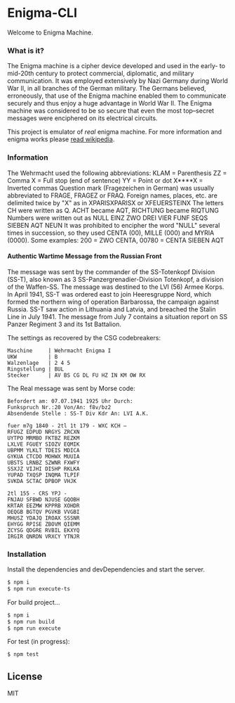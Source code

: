 # Enigma-CLI

Welcome to Enigma Machine.

### What is it?

The Enigma machine is a cipher device developed and used in the early- to mid-20th century to protect commercial, diplomatic, and military communication. It was employed extensively by Nazi Germany during World War II, in all branches of the German military. The Germans believed, erroneously, that use of the Enigma machine enabled them to communicate securely and thus enjoy a huge advantage in World War II. The Enigma machine was considered to be so secure that even the most top–secret messages were enciphered on its electrical circuits.

This project is emulator of *real* enigma machine.
For more information and enigma works please [read wikipedia](https://www.wikiwand.com/en/Enigma_machine).

### Information
The Wehrmacht used the following abbreviations:
KLAM = Parenthesis
ZZ = Comma
X = Full stop (end of sentence)
YY = Point or dot
X****X = Inverted commas
Question mark (Fragezeichen in German) was usually abbreviated to FRAGE, FRAGEZ or FRAQ.
Foreign names, places, etc. are delimited twice by "X" as in XPARISXPARISX or XFEUERSTEINX
The letters CH were written as Q. ACHT became AQT, RICHTUNG became RIQTUNG
Numbers were written out as NULL EINZ ZWO DREI VIER FUNF SEQS SIEBEN AQT NEUN
It was prohibited to encipher the word "NULL" several times in succession, so they used CENTA (00), MILLE
(000) and MYRIA (0000). Some examples: 200 = ZWO CENTA, 00780 = CENTA SIEBEN AQT 

#### Authentic Wartime Message from the Russian Front

The message was sent by the commander of the SS-Totenkopf Division (SS-T), also known as 3
SS-Panzergrenadier-Division Totenkopf, a division of the Waffen-SS. The message was destined to
the LVI (56) Armee Korps. In April 1941, SS-T was ordered east to join Heeresgruppe Nord, which
formed the northern wing of operation Barbarossa, the campaign against Russia. SS-T saw action in
Lithuania and Latvia, and breached the Stalin Line in July 1941. The message from July 7 contains a
situation report on SS Panzer Regiment 3 and its 1st Battalion. 

The settings as recovered by the CSG codebreakers:

```
Maschine     | Wehrmacht Enigma I
UKW          | B
Walzenlage   | 2 4 5
Ringstellung | BUL
Stecker      | AV BS CG DL FU HZ IN KM OW RX 
```

The Real message was sent by Morse code:
```
Befordert am: 07.07.1941 1925 Uhr Durch:
Funkspruch Nr.:20 Von/An: f8v/bz2
Absendende Stelle : SS-T Div Kdr An: LVI A.K.

fuer m7g 1840 - 2tl 1t 179 - WXC KCH –
RFUGZ EDPUD NRGYS ZRCXN
UYTPO MRMBO FKTBZ REZKM
LXLVE FGUEY SIOZV EQMIK
UBPMM YLKLT TDEIS MDICA
GYKUA CTCDO MOHWX MUUIA
UBSTS LRNBZ SZWNR FXWFY
SSXJZ VIJHI DISHP RKLKA
YUPAD TXQSP INQMA TLPIF
SVKDA SCTAC DPBOP VHJK

2tl 155 - CRS YPJ -
FNJAU SFBWD NJUSE GQOBH
KRTAR EEZMW KPPRB XOHDR
OEQGB BGTQV PGVKB VVGBI
MHUSZ YDAJQ IROAX SSSNR
EHYGG RPISE ZBOVM QIEMM
ZCYSG QDGRE RVBIL EKXYQ
IRGIR QNRDN VRXCY YTNJR 
```

### Installation

Install the dependencies and devDependencies and start the server.

```sh
$ npm i
$ npm run execute-ts
```

For build project...

```sh
$ npm i
$ npm run build
$ npm run execute
```

For test (in progress):
```sh
$ npm test
```

License
----

MIT
